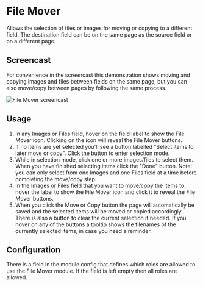 # File Mover

Allows the selection of files or images for moving or copying to a different field. The destination field can be on the same page as the source field or on a different page.

## Screencast

For convenience in the screencast this demonstration shows moving and copying images and files between fields on the same page, but you can also move/copy between pages by following the same process. 

![File Mover screencast](https://github.com/Toutouwai/FileMover/assets/1538852/c0513817-73c9-40e3-ad9b-d2aa262d9829)

## Usage

1. In any Images or Files field, hover on the field label to show the File Mover icon. Clicking on the icon will reveal the File Mover buttons.
2. If no items are yet selected you'll see a button labelled "Select items to later move or copy". Click the button to enter selection mode.
3. While in selection mode, click one or more images/files to select them. When you have finished selecting items click the "Done" button. Note: you can only select from one Images and one Files field at a time before completing the move/copy step.
4. In the Images or Files field that you want to move/copy the items to, hover the label to show the File Mover icon and click it to reveal the File Mover buttons.
5. When you click the Move or Copy button the page will automatically be saved and the selected items will be moved or copied accordingly. There is also a button to clear the current selection if needed. If you hover on any of the buttons a tooltip shows the filenames of the currently selected items, in case you need a reminder.

## Configuration

There is a field in the module config that defines which roles are allowed to use the File Mover module. If the field is left empty then all roles are allowed.
